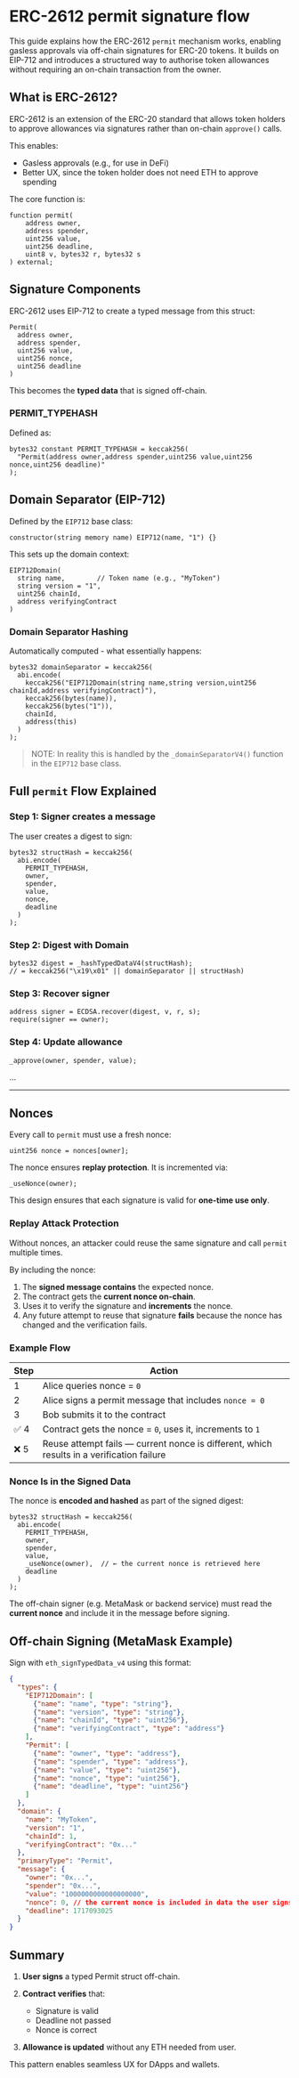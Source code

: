 # ERC-2612 permit signature flow

This guide explains how the ERC-2612 `permit` mechanism works, 
enabling gasless approvals via off-chain signatures for ERC-20 tokens. 
It builds on EIP-712 and introduces a structured way to authorise token allowances 
without requiring an on-chain transaction from the owner.

## What is ERC-2612?

ERC-2612 is an extension of the ERC-20 standard that allows token holders to approve allowances
via signatures rather than on-chain `approve()` calls.

This enables:

* Gasless approvals (e.g., for use in DeFi)
* Better UX, since the token holder does not need ETH to approve spending

The core function is:

```solidity
function permit(
    address owner,
    address spender,
    uint256 value,
    uint256 deadline,
    uint8 v, bytes32 r, bytes32 s
) external;
```

## Signature Components

ERC-2612 uses EIP-712 to create a typed message from this struct:

```solidity
Permit(
  address owner,
  address spender,
  uint256 value,
  uint256 nonce,
  uint256 deadline
)
```

This becomes the **typed data** that is signed off-chain.

### PERMIT\_TYPEHASH

Defined as:

```solidity
bytes32 constant PERMIT_TYPEHASH = keccak256(
  "Permit(address owner,address spender,uint256 value,uint256 nonce,uint256 deadline)"
);
```

## Domain Separator (EIP-712)

Defined by the `EIP712` base class:

```solidity
constructor(string memory name) EIP712(name, "1") {}
```

This sets up the domain context:

```solidity
EIP712Domain(
  string name,        // Token name (e.g., "MyToken")
  string version = "1",
  uint256 chainId,
  address verifyingContract
)
```

### Domain Separator Hashing

Automatically computed - what essentially happens:

```solidity
bytes32 domainSeparator = keccak256(
  abi.encode(
    keccak256("EIP712Domain(string name,string version,uint256 chainId,address verifyingContract)"),
    keccak256(bytes(name)),
    keccak256(bytes("1")),
    chainId,
    address(this)
  )
);
```
>NOTE: In reality this is handled by the `_domainSeparatorV4()` function in the `EIP712` base class.

## Full `permit` Flow Explained

### Step 1: Signer creates a message

The user creates a digest to sign:

```solidity
bytes32 structHash = keccak256(
  abi.encode(
    PERMIT_TYPEHASH,
    owner,
    spender,
    value,
    nonce,
    deadline
  )
);
```

### Step 2: Digest with Domain

```solidity
bytes32 digest = _hashTypedDataV4(structHash);
// = keccak256("\x19\x01" || domainSeparator || structHash)
```

### Step 3: Recover signer

```solidity
address signer = ECDSA.recover(digest, v, r, s);
require(signer == owner);
```

### Step 4: Update allowance

```solidity
_approve(owner, spender, value);
```

...

---

## Nonces

Every call to `permit` must use a fresh nonce:

```solidity
uint256 nonce = nonces[owner];
```

The nonce ensures **replay protection**. It is incremented via:

```solidity
_useNonce(owner);
```

This design ensures that each signature is valid for **one-time use only**.

### Replay Attack Protection

Without nonces, an attacker could reuse the same signature and call `permit` multiple times. 

By including the nonce:

1. The **signed message contains** the expected nonce.
2. The contract gets the **current nonce on-chain**.
3. Uses it to verify the signature and **increments** the nonce.
4. Any future attempt to reuse that signature **fails** because the nonce has changed and the verification fails.

### Example Flow

| Step | Action                                                         |
| --- |----------------------------------------------------------------|
| 1  | Alice queries nonce = `0`                                      |
| 2 | Alice signs a permit message that includes `nonce = 0`         |
| 3 | Bob submits it to the contract                                 |
| ✅ 4 | Contract gets the nonce = `0`, uses it, increments to `1`      |
| ❌ 5 | Reuse attempt fails — current nonce is different, which results in a verification failure |

### Nonce Is in the Signed Data

The nonce is **encoded and hashed** as part of the signed digest:

```solidity
bytes32 structHash = keccak256(
  abi.encode(
    PERMIT_TYPEHASH,
    owner,
    spender,
    value,
    _useNonce(owner),  // ← the current nonce is retrieved here
    deadline
  )
);
```

The off-chain signer (e.g. MetaMask or backend service) must read the **current nonce** and include it in the message before signing.


## Off-chain Signing (MetaMask Example)

Sign with `eth_signTypedData_v4` using this format:

```json
{
  "types": {
    "EIP712Domain": [
      {"name": "name", "type": "string"},
      {"name": "version", "type": "string"},
      {"name": "chainId", "type": "uint256"},
      {"name": "verifyingContract", "type": "address"}
    ],
    "Permit": [
      {"name": "owner", "type": "address"},
      {"name": "spender", "type": "address"},
      {"name": "value", "type": "uint256"},
      {"name": "nonce", "type": "uint256"},
      {"name": "deadline", "type": "uint256"}
    ]
  },
  "domain": {
    "name": "MyToken",
    "version": "1",
    "chainId": 1,
    "verifyingContract": "0x..."
  },
  "primaryType": "Permit",
  "message": {
    "owner": "0x...",
    "spender": "0x...",
    "value": "1000000000000000000",
    "nonce": 0, // the current nonce is included in data the user signs
    "deadline": 1717093025
  }
}
```

## Summary

1. **User signs** a typed Permit struct off-chain.
2. **Contract verifies** that:

    * Signature is valid
    * Deadline not passed
    * Nonce is correct
3. **Allowance is updated** without any ETH needed from user.

This pattern enables seamless UX for DApps and wallets.
